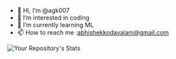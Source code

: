 - 👋 Hi, I’m @agk007
- 👀 I’m interested in coding
- 🌱 I’m currently learning ML
- 📫 How to reach me :abhishekkodavalam@gmail.com


<!---
agk007/agk007 is a ✨ special ✨ repository because its `README.md` (this file) appears on your GitHub profile.
You can click the Preview link to take a look at your changes.
--->
![Your Repository's Stats](https://github-readme-stats.vercel.app/api?username=agk007&show_icons=true)

